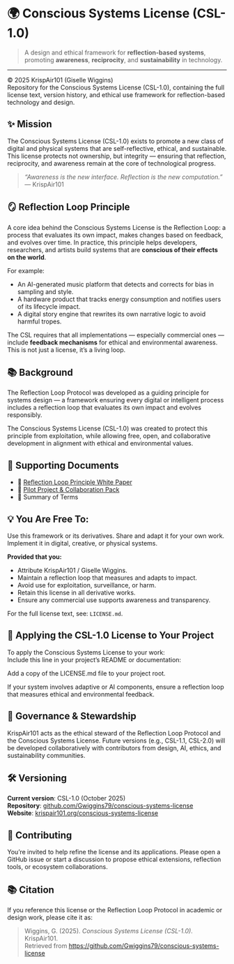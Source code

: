 # 🌍 Conscious Systems License (CSL-1.0)

> A design and ethical framework for **reflection-based systems**, promoting **awareness**, **reciprocity**, and **sustainability** in technology.

---

© 2025 KrispAir101 (Giselle Wiggins)  
Repository for the Conscious Systems License (CSL-1.0), containing the full license text, version history, and ethical use framework for reflection-based technology and design.

## ✨ Mission

The Conscious Systems License (CSL-1.0) exists to promote a new class of digital and physical systems that are self-reflective, ethical, and sustainable. This license protects not ownership, but integrity — ensuring that reflection, reciprocity, and awareness remain at the core of technological progress.

> _“Awareness is the new interface. Reflection is the new computation.”_ — KrispAir101

## 🪞 Reflection Loop Principle

A core idea behind the Conscious Systems License is the Reflection Loop: a process that evaluates its own impact, makes changes based on feedback, and evolves over time. In practice, this principle helps developers, researchers, and artists build systems that are **conscious of their effects on the world**.

For example:

- An AI-generated music platform that detects and corrects for bias in sampling and style.
- A hardware product that tracks energy consumption and notifies users of its lifecycle impact.
- A digital story engine that rewrites its own narrative logic to avoid harmful tropes.

The CSL requires that all implementations — especially commercial ones — include **feedback mechanisms** for ethical and environmental awareness. This is not just a license, it’s a living loop.

## 📚 Background

The Reflection Loop Protocol was developed as a guiding principle for systems design — a framework ensuring every digital or intelligent process includes a reflection loop that evaluates its own impact and evolves responsibly.

The Conscious Systems License (CSL-1.0) was created to protect this principle from exploitation, while allowing free, open, and collaborative development in alignment with ethical and environmental values.

## 🧩 Supporting Documents

- 📘 [Reflection Loop Principle White Paper](docs/reflection_loop_white_paper.pdf)  
- 📗 [Pilot Project & Collaboration Pack](docs/reflection_loop_pilot_pack.pdf)  
- 📄 Summary of Terms

## 💡 You Are Free To:

Use this framework or its derivatives. Share and adapt it for your own work. Implement it in digital, creative, or physical systems.

**Provided that you:**

- Attribute KrispAir101 / Giselle Wiggins.
- Maintain a reflection loop that measures and adapts to impact.
- Avoid use for exploitation, surveillance, or harm.
- Retain this license in all derivative works.
- Ensure any commercial use supports awareness and transparency.

For the full license text, see: `LICENSE.md`.

## 🌱 Applying the CSL-1.0 License to Your Project

To apply the Conscious Systems License to your work:  
Include this line in your project’s README or documentation:

Add a copy of the LICENSE.md file to your project root.

If your system involves adaptive or AI components, ensure a reflection loop that measures ethical and environmental feedback.

## 🧠 Governance & Stewardship

KrispAir101 acts as the ethical steward of the Reflection Loop Protocol and the Conscious Systems License. Future versions (e.g., CSL-1.1, CSL-2.0) will be developed collaboratively with contributors from design, AI, ethics, and sustainability communities.

## 🛠️ Versioning

**Current version**: CSL-1.0 (October 2025)  
**Repository**: [github.com/Gwiggins79/conscious-systems-license](https://github.com/Gwiggins79/conscious-systems-license)  
**Website**: [krispair101.org/conscious-systems-license](https://www.krispair101.org/conscious-systems-license)

## 🤝 Contributing

You’re invited to help refine the license and its applications. Please open a GitHub issue or start a discussion to propose ethical extensions, reflection tools, or ecosystem collaborations.

## 📚 Citation

If you reference this license or the Reflection Loop Protocol in academic or design work, please cite it as:

> Wiggins, G. (2025). *Conscious Systems License (CSL-1.0)*. KrispAir101.  
> Retrieved from https://github.com/Gwiggins79/conscious-systems-license

